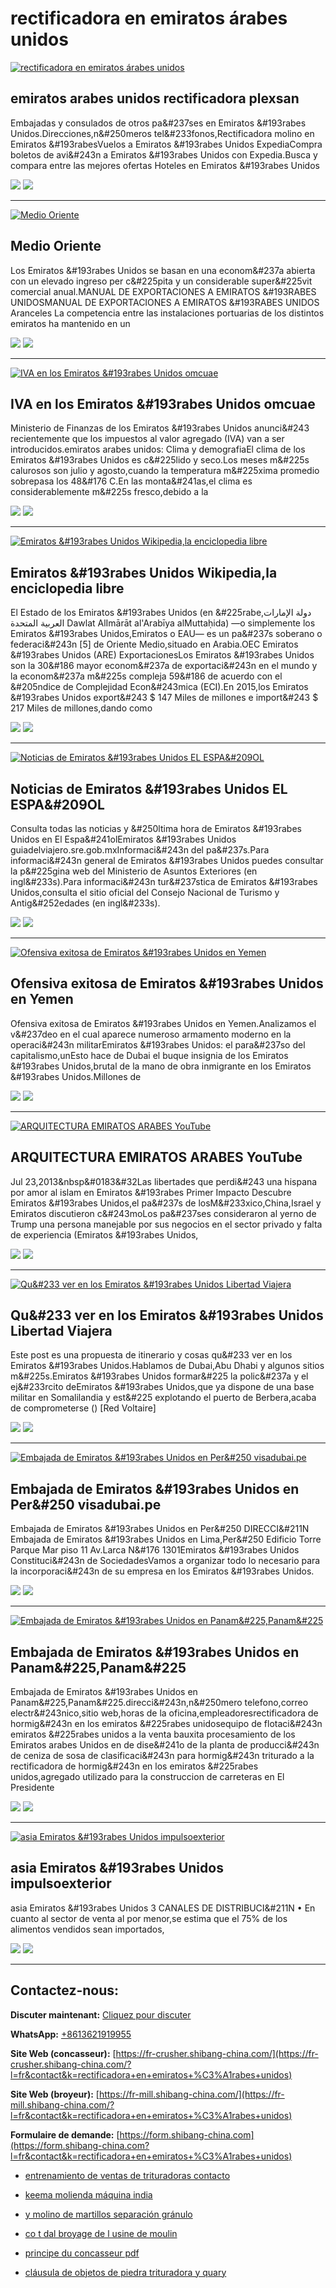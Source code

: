 # rectificadora en emiratos árabes unidos

<a href="https://swt.shibang-china.com/?l=fr&img&k=rectificadora+en+emiratos+%C3%A1rabes+unidos" target="_blank">![rectificadora en emiratos árabes unidos](http://static.shibang-china.com/all-800x300/1156.jpg)</a>

## emiratos arabes unidos rectificadora plexsan
Embajadas y consulados de otros pa&#237ses en Emiratos &#193rabes Unidos.Direcciones,n&#250meros tel&#233fonos,Rectificadora molino en Emiratos &#193rabesVuelos a Emiratos &#193rabes Unidos ExpediaCompra boletos de avi&#243n a Emiratos &#193rabes Unidos con Expedia.Busca y compara entre las mejores ofertas Hoteles en Emiratos &#193rabes Unidos


<a href="https://whatsapp.shibangsoft.com/WhatsApp.php" target="_blank" title="WhatsApp">![](http://static.shibang-china.com/icon/whatsapp.png)</a> <a href="https://swt.shibang-china.com/?l=fr&icon&k=rectificadora+en+emiratos+%C3%A1rabes+unidos" target="_blank">![](http://static.shibang-china.com/icon/chat-fr.png)</a>

---

<a href="https://swt.shibang-china.com/?l=fr&img&k=rectificadora+en+emiratos+%C3%A1rabes+unidos" target="_blank">![Medio Oriente](http://static.shibang-china.com/all-800x300/1097.jpg)</a>

## Medio Oriente
Los Emiratos &#193rabes Unidos se basan en una econom&#237a abierta con un elevado ingreso per c&#225pita y un considerable super&#225vit comercial anual.MANUAL DE EXPORTACIONES A EMIRATOS &#193RABES UNIDOSMANUAL DE EXPORTACIONES A EMIRATOS &#193RABES UNIDOS Aranceles La competencia entre las instalaciones portuarias de los distintos emiratos ha mantenido en un


<a href="https://whatsapp.shibangsoft.com/WhatsApp.php" target="_blank" title="WhatsApp">![](http://static.shibang-china.com/icon/whatsapp.png)</a> <a href="https://swt.shibang-china.com/?l=fr&icon&k=rectificadora+en+emiratos+%C3%A1rabes+unidos" target="_blank">![](http://static.shibang-china.com/icon/chat-fr.png)</a>

---

<a href="https://swt.shibang-china.com/?l=fr&img&k=rectificadora+en+emiratos+%C3%A1rabes+unidos" target="_blank">![IVA en los Emiratos &#193rabes Unidos omcuae](http://static.shibang-china.com/all-800x300/526.jpg)</a>

## IVA en los Emiratos &#193rabes Unidos omcuae
Ministerio de Finanzas de los Emiratos &#193rabes Unidos anunci&#243 recientemente que los impuestos al valor agregado (IVA) van a ser introducidos.emiratos arabes unidos: Clima y demografiaEl clima de los Emiratos &#193rabes Unidos es c&#225lido y seco.Los meses m&#225s calurosos son julio y agosto,cuando la temperatura m&#225xima promedio sobrepasa los 48&#176 C.En las monta&#241as,el clima es considerablemente m&#225s fresco,debido a la


<a href="https://whatsapp.shibangsoft.com/WhatsApp.php" target="_blank" title="WhatsApp">![](http://static.shibang-china.com/icon/whatsapp.png)</a> <a href="https://swt.shibang-china.com/?l=fr&icon&k=rectificadora+en+emiratos+%C3%A1rabes+unidos" target="_blank">![](http://static.shibang-china.com/icon/chat-fr.png)</a>

---

<a href="https://swt.shibang-china.com/?l=fr&img&k=rectificadora+en+emiratos+%C3%A1rabes+unidos" target="_blank">![Emiratos &#193rabes Unidos Wikipedia,la enciclopedia libre](http://static.shibang-china.com/all-800x300/222.jpg)</a>

## Emiratos &#193rabes Unidos Wikipedia,la enciclopedia libre
El Estado de los Emiratos &#193rabes Unidos (en &#225rabe,دولة الإمارات العربية المتحدة Dawlat AlImārāt al'Arabīya alMuttaḥida) —o simplemente los Emiratos &#193rabes Unidos,Emiratos o EAU— es un pa&#237s soberano o federaci&#243n [5] de Oriente Medio,situado en Arabia.OEC Emiratos &#193rabes Unidos (ARE) ExportacionesLos Emiratos &#193rabes Unidos son la 30&#186 mayor econom&#237a de exportaci&#243n en el mundo y la econom&#237a m&#225s compleja 59&#186 de acuerdo con el &#205ndice de Complejidad Econ&#243mica (ECI).En 2015,los Emiratos &#193rabes Unidos export&#243 $ 147 Miles de millones e import&#243 $ 217 Miles de millones,dando como


<a href="https://whatsapp.shibangsoft.com/WhatsApp.php" target="_blank" title="WhatsApp">![](http://static.shibang-china.com/icon/whatsapp.png)</a> <a href="https://swt.shibang-china.com/?l=fr&icon&k=rectificadora+en+emiratos+%C3%A1rabes+unidos" target="_blank">![](http://static.shibang-china.com/icon/chat-fr.png)</a>

---

<a href="https://swt.shibang-china.com/?l=fr&img&k=rectificadora+en+emiratos+%C3%A1rabes+unidos" target="_blank">![Noticias de Emiratos &#193rabes Unidos EL ESPA&#209OL](http://static.shibang-china.com/all-800x300/996.jpg)</a>

## Noticias de Emiratos &#193rabes Unidos EL ESPA&#209OL
Consulta todas las noticias y &#250ltima hora de Emiratos &#193rabes Unidos en El Espa&#241olEmiratos &#193rabes Unidos guiadelviajero.sre.gob.mxInformaci&#243n del pa&#237s.Para informaci&#243n general de Emiratos &#193rabes Unidos puedes consultar la p&#225gina web del Ministerio de Asuntos Exteriores (en ingl&#233s).Para informaci&#243n tur&#237stica de Emiratos &#193rabes Unidos,consulta el sitio oficial del Consejo Nacional de Turismo y Antig&#252edades (en ingl&#233s).


<a href="https://whatsapp.shibangsoft.com/WhatsApp.php" target="_blank" title="WhatsApp">![](http://static.shibang-china.com/icon/whatsapp.png)</a> <a href="https://swt.shibang-china.com/?l=fr&icon&k=rectificadora+en+emiratos+%C3%A1rabes+unidos" target="_blank">![](http://static.shibang-china.com/icon/chat-fr.png)</a>

---

<a href="https://swt.shibang-china.com/?l=fr&img&k=rectificadora+en+emiratos+%C3%A1rabes+unidos" target="_blank">![Ofensiva exitosa de Emiratos &#193rabes Unidos en Yemen](http://static.shibang-china.com/all-800x300/281.jpg)</a>

## Ofensiva exitosa de Emiratos &#193rabes Unidos en Yemen
Ofensiva exitosa de Emiratos &#193rabes Unidos en Yemen.Analizamos el v&#237deo en el cual aparece numeroso armamento moderno en la operaci&#243n militarEmiratos &#193rabes Unidos: el para&#237so del capitalismo,unEsto hace de Dubai el buque insignia de los Emiratos &#193rabes Unidos,brutal de la mano de obra inmigrante en los Emiratos &#193rabes Unidos.Millones de


<a href="https://whatsapp.shibangsoft.com/WhatsApp.php" target="_blank" title="WhatsApp">![](http://static.shibang-china.com/icon/whatsapp.png)</a> <a href="https://swt.shibang-china.com/?l=fr&icon&k=rectificadora+en+emiratos+%C3%A1rabes+unidos" target="_blank">![](http://static.shibang-china.com/icon/chat-fr.png)</a>

---

<a href="https://swt.shibang-china.com/?l=fr&img&k=rectificadora+en+emiratos+%C3%A1rabes+unidos" target="_blank">![ARQUITECTURA EMIRATOS ARABES YouTube](http://static.shibang-china.com/all-800x300/35.jpg)</a>

## ARQUITECTURA EMIRATOS ARABES YouTube
Jul 23,2013&nbsp&#0183&#32Las libertades que perdi&#243 una hispana por amor al islam en Emiratos &#193rabes Primer Impacto Descubre Emiratos &#193rabes Unidos,el pa&#237s de losM&#233xico,China,Israel y Emiratos discutieron c&#243moLos pa&#237ses consideraron al yerno de Trump una persona manejable por sus negocios en el sector privado y falta de experiencia (Emiratos &#193rabes Unidos,


<a href="https://whatsapp.shibangsoft.com/WhatsApp.php" target="_blank" title="WhatsApp">![](http://static.shibang-china.com/icon/whatsapp.png)</a> <a href="https://swt.shibang-china.com/?l=fr&icon&k=rectificadora+en+emiratos+%C3%A1rabes+unidos" target="_blank">![](http://static.shibang-china.com/icon/chat-fr.png)</a>

---

<a href="https://swt.shibang-china.com/?l=fr&img&k=rectificadora+en+emiratos+%C3%A1rabes+unidos" target="_blank">![Qu&#233 ver en los Emiratos &#193rabes Unidos Libertad Viajera](http://static.shibang-china.com/all-800x300/198.jpg)</a>

## Qu&#233 ver en los Emiratos &#193rabes Unidos Libertad Viajera
Este post es una propuesta de itinerario y cosas qu&#233 ver en los Emiratos &#193rabes Unidos.Hablamos de Dubai,Abu Dhabi y algunos sitios m&#225s.Emiratos &#193rabes Unidos formar&#225 la polic&#237a y el ej&#233rcito deEmiratos &#193rabes Unidos,que ya dispone de una base militar en Somalilandia y est&#225 explotando el puerto de Berbera,acaba de comprometerse () [Red Voltaire]


<a href="https://whatsapp.shibangsoft.com/WhatsApp.php" target="_blank" title="WhatsApp">![](http://static.shibang-china.com/icon/whatsapp.png)</a> <a href="https://swt.shibang-china.com/?l=fr&icon&k=rectificadora+en+emiratos+%C3%A1rabes+unidos" target="_blank">![](http://static.shibang-china.com/icon/chat-fr.png)</a>

---

<a href="https://swt.shibang-china.com/?l=fr&img&k=rectificadora+en+emiratos+%C3%A1rabes+unidos" target="_blank">![Embajada de Emiratos &#193rabes Unidos en Per&#250 visadubai.pe](http://static.shibang-china.com/all-800x300/1255.jpg)</a>

## Embajada de Emiratos &#193rabes Unidos en Per&#250 visadubai.pe
Embajada de Emiratos &#193rabes Unidos en Per&#250 DIRECCI&#211N Embajada de Emiratos &#193rabes Unidos en Lima,Per&#250 Edificio Torre Parque Mar piso 11 Av.Larca N&#176 1301Emiratos &#193rabes Unidos Constituci&#243n de SociedadesVamos a organizar todo lo necesario para la incorporaci&#243n de su empresa en los Emiratos &#193rabes Unidos.


<a href="https://whatsapp.shibangsoft.com/WhatsApp.php" target="_blank" title="WhatsApp">![](http://static.shibang-china.com/icon/whatsapp.png)</a> <a href="https://swt.shibang-china.com/?l=fr&icon&k=rectificadora+en+emiratos+%C3%A1rabes+unidos" target="_blank">![](http://static.shibang-china.com/icon/chat-fr.png)</a>

---

<a href="https://swt.shibang-china.com/?l=fr&img&k=rectificadora+en+emiratos+%C3%A1rabes+unidos" target="_blank">![Embajada de Emiratos &#193rabes Unidos en Panam&#225,Panam&#225](http://static.shibang-china.com/all-800x300/471.jpg)</a>

## Embajada de Emiratos &#193rabes Unidos en Panam&#225,Panam&#225
Embajada de Emiratos &#193rabes Unidos en Panam&#225,Panam&#225.direcci&#243n,n&#250mero telefono,correo electr&#243nico,sitio web,horas de la oficina,empleadoresrectificadora de hormig&#243n en los emiratos &#225rabes unidosequipo de flotaci&#243n emiratos &#225rabes unidos a la venta bauxita procesamiento de los Emiratos arabes Unidos en de dise&#241o de la planta de producci&#243n de ceniza de sosa de clasificaci&#243n para hormig&#243n triturado a la rectificadora de hormig&#243n en los emiratos &#225rabes unidos,agregado utilizado para la construccion de carreteras en El Presidente


<a href="https://whatsapp.shibangsoft.com/WhatsApp.php" target="_blank" title="WhatsApp">![](http://static.shibang-china.com/icon/whatsapp.png)</a> <a href="https://swt.shibang-china.com/?l=fr&icon&k=rectificadora+en+emiratos+%C3%A1rabes+unidos" target="_blank">![](http://static.shibang-china.com/icon/chat-fr.png)</a>

---

<a href="https://swt.shibang-china.com/?l=fr&img&k=rectificadora+en+emiratos+%C3%A1rabes+unidos" target="_blank">![asia Emiratos &#193rabes Unidos impulsoexterior](http://static.shibang-china.com/all-800x300/1099.jpg)</a>

## asia Emiratos &#193rabes Unidos impulsoexterior
asia Emiratos &#193rabes Unidos 3 CANALES DE DISTRIBUCI&#211N • En cuanto al sector de venta al por menor,se estima que el 75% de los alimentos vendidos sean importados,

<a href="https://whatsapp.shibangsoft.com/WhatsApp.php" target="_blank" title="WhatsApp">![](http://static.shibang-china.com/icon/whatsapp.png)</a> <a href="https://swt.shibang-china.com/?l=fr&icon&k=rectificadora+en+emiratos+%C3%A1rabes+unidos" target="_blank">![](http://static.shibang-china.com/icon/chat-fr.png)</a>

---
## Contactez-nous:

**Discuter maintenant:** [Cliquez pour discuter](https://swt.shibang-china.com?l=fr&contact&k=rectificadora+en+emiratos+%C3%A1rabes+unidos)

**WhatsApp:**  [+8613621919955](https://whatsapp.shibangsoft.com/WhatsApp.php)

**Site Web (concasseur):** [https://fr-crusher.shibang-china.com/](https://fr-crusher.shibang-china.com/?l=fr&contact&k=rectificadora+en+emiratos+%C3%A1rabes+unidos)

**Site Web (broyeur):** [https://fr-mill.shibang-china.com/](https://fr-mill.shibang-china.com/?l=fr&contact&k=rectificadora+en+emiratos+%C3%A1rabes+unidos)

**Formulaire de demande:** [https://form.shibang-china.com](https://form.shibang-china.com?l=fr&contact&k=rectificadora+en+emiratos+%C3%A1rabes+unidos)

* [entrenamiento de ventas de trituradoras contacto](../63/entrenamiento%20de%20ventas%20de%20trituradoras%C2%A0contacto.md)

* [keema molienda máquina india](../63/keema%20molienda%20m%C3%A1quina%20india.md)

* [y molino de martillos separación gránulo](../62/y%20molino%20de%20martillos%20separaci%C3%B3n%20gr%C3%A1nulo.md)

* [co t dal broyage de l usine de moulin](../61/co%20t%20dal%20broyage%20de%20l%20usine%20de%20moulin.md)

* [principe du concasseur pdf](../61/principe%20du%20concasseur%20pdf.md)

* [cláusula de objetos de piedra trituradora y quary](../64/cl%C3%A1usula%20de%20objetos%20de%20piedra%20trituradora%20y%20quary.md)